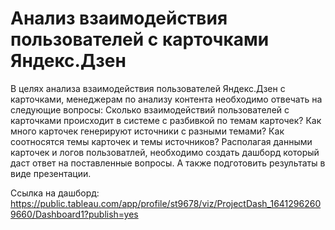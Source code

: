
# Анализ взаимодействия  пользователей с карточками Яндекс.Дзен

В целях анализа взаимодействия пользователей Яндекс.Дзен с карточками, менеджерам по анализу контента необходимо отвечать на следующие  вопросы: 
Cколько взаимодействий пользователей с карточками  происходит в системе с разбивкой по темам карточек? 
Как много карточек генерируют источники с  разными темами? 
Как соотносятся темы карточек и темы источников?
Располагая данными карточек и логов пользоватлей, необходимо создать дашборд который даст ответ на поставленные вопросы. А также подготовить результаты в виде презентации.

Ссылка на дашборд: https://public.tableau.com/app/profile/st9678/viz/ProjectDash_16412962609660/Dashboard1?publish=yes

